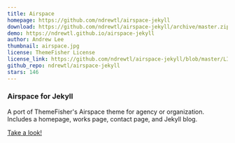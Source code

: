 ```yaml
---
title: Airspace
homepage: https://github.com/ndrewtl/airspace-jekyll
download: https://github.com/ndrewtl/airspace-jekyll/archive/master.zip
demo: https://ndrewtl.github.io/airspace-jekyll
author: Andrew Lee
thumbnail: airspace.jpg
license: ThemeFisher License
license_link: https://github.com/ndrewtl/airspace-jekyll/blob/master/LICENSE.md
github_repo: ndrewtl/airspace-jekyll
stars: 146
---
```


### Airspace for Jekyll
A port of ThemeFisher's Airspace theme for agency or organization.
Includes a homepage, works page, contact page, and Jekyll blog.

[Take a look!](https://ndrewtl.github.io/airspace-jekyll/)
